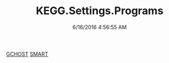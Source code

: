 ﻿---
title: KEGG.Settings.Programs
date: 6/16/2016 4:56:55 AM
---

[GCHOST](T-KEGG.Settings.Programs.GCHOST.html)
[SMART](T-KEGG.Settings.Programs.SMART.html)
